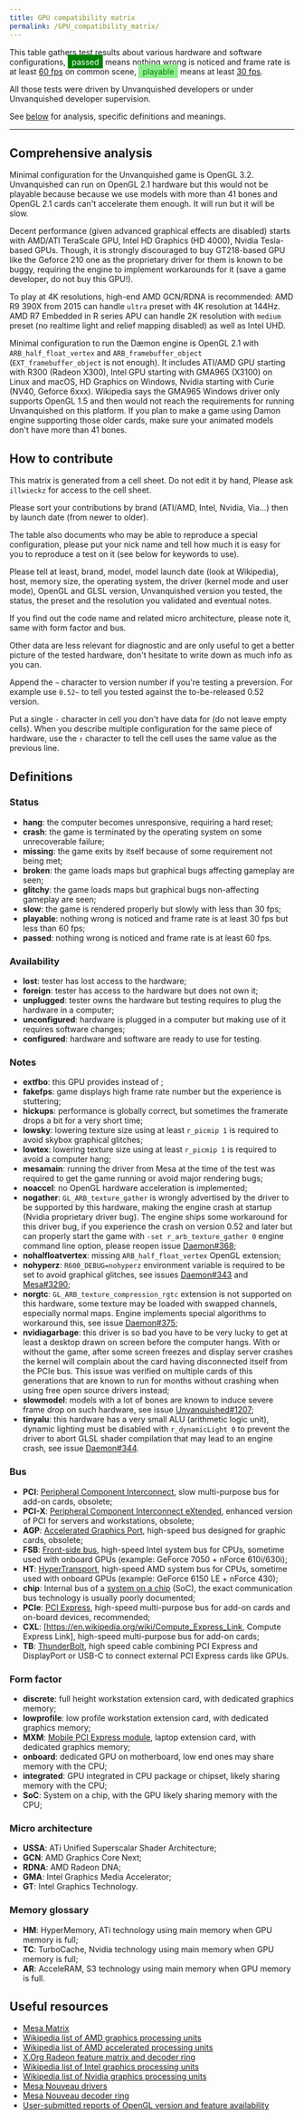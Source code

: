 ```yaml
---
title: GPU compatibility matrix
permalink: /GPU_compatibility_matrix/
---
```


This table gathers test results about various hardware and software
configurations,
<span style="background-color: green !important; color: white !important; padding: .25em .5em;">passed</span>
means nothing wrong is noticed and frame rate is at least <u>60 fps</u>
on common scene,
<span style="background-color: lightgreen !important; color: green !important; padding: .25em .5em;">playable</span>
means at least <u>30 fps</u>.

All those tests were driven by Unvanquished developers or under
Unvanquished developer supervision.

See [below](#Comprehensive_analysis "wikilink") for analysis, specific
definitions and meanings.



<hr/>



## Comprehensive analysis

Minimal configuration for the Unvanquished game is OpenGL 3.2.
Unvanquished can run on OpenGL 2.1 hardware but this would not be
playable because because we use models with more than 41 bones and
OpenGL 2.1 cards can't accelerate them enough. It will run but it will
be slow.

Decent performance (given advanced graphical effects are disabled)
starts with AMD/ATI TeraScale GPU, Intel HD Graphics (HD 4000), Nvidia
Tesla-based GPUs. Though, it is strongly discouraged to buy GT218-based
GPU like the Geforce 210 one as the proprietary driver for them is known
to be buggy, requiring the engine to implement workarounds for it (save
a game developer, do not buy this GPU!).

To play at 4K resolutions, high-end AMD GCN/RDNA is recommended: AMD R9
390X from 2015 can handle `ultra` preset with 4K resolution at 144Hz.
AMD R7 Embedded in R series APU can handle 2K resolution with `medium`
preset (no realtime light and relief mapping disabled) as well as Intel
UHD.

Minimal configuration to run the Dæmon engine is OpenGL 2.1 with
`ARB_half_float_vertex` and `ARB_framebuffer_object`
(`EXT_framebuffer_object` is not enough). It includes ATI/AMD GPU
starting with R300 (Radeon X300), Intel GPU starting with GMA965 (X3100)
on Linux and macOS, HD Graphics on Windows, Nvidia starting with Curie
(NV40, Geforce 6xxx). Wikipedia says the GMA965 Windows driver only
supports OpenGL 1.5 and then would not reach the requirements for
running Unvanquished on this platform. If you plan to make a game using
Damon engine supporting those older cards, make sure your animated
models don't have more than 41 bones.

## How to contribute

This matrix is generated from a cell sheet. Do not edit it by hand,
Please ask `illwieckz` for access to the cell sheet.

Please sort your contributions by brand (ATI/AMD, Intel, Nvidia, Via…)
then by launch date (from newer to older).

The table also documents who may be able to reproduce a special
configuration, please put your nick name and tell how much it is easy
for you to reproduce a test on it (see below for keywords to use).

Please tell at least, brand, model, model launch date (look at
Wikipedia), host, memory size, the operating system, the driver (kernel
mode and user mode), OpenGL and GLSL version, Unvanquished version you
tested, the status, the preset and the resolution you validated and
eventual notes.

If you find out the code name and related micro architecture, please
note it, same with form factor and bus.

Other data are less relevant for diagnostic and are only useful to get a
better picture of the tested hardware, don't hesitate to write down as
much info as you can.

Append the `~` character to version number if you're testing a
preversion. For example use `0.52~` to tell you tested against the
to-be-released 0.52 version.

Put a single `-` character in cell you don't have data for (do not leave
empty cells). When you describe multiple configuration for the same
piece of hardware, use the `↑` character to tell the cell uses the same
value as the previous line.

## Definitions

### Status

- **hang**: the computer becomes unresponsive, requiring a hard reset;
- **crash**: the game is terminated by the operating system on some
  unrecoverable failure;
- **missing**: the game exits by itself because of some requirement not
  being met;
- **broken**: the game loads maps but graphical bugs affecting gameplay
  are seen;
- **glitchy**: the game loads maps but graphical bugs non-affecting
  gameplay are seen;
- **slow**: the game is rendered properly but slowly with less than 30
  fps;
- **playable**: nothing wrong is noticed and frame rate is at least 30
  fps but less than 60 fps;
- **passed**: nothing wrong is noticed and frame rate is at least 60
  fps.

### Availability

- **lost**: tester has lost access to the hardware;
- **foreign**: tester has access to the hardware but does not own it;
- **unplugged**: tester owns the hardware but testing requires to plug
  the hardware in a computer;
- **unconfigured**: hardware is plugged in a computer but making use of
  it requires software changes;
- **configured**: hardware and software are ready to use for testing.

### Notes

- **extfbo**: this GPU provides instead of ;
- **fakefps**: game displays high frame rate number but the experience
  is stuttering;
- **hickups**: performance is globally correct, but sometimes the
  framerate drops a bit for a very short time;
- **lowsky**: lowering texture size using at least `r_picmip 1` is
  required to avoid skybox graphical glitches;
- **lowtex**: lowering texture size using at least `r_picmip 1` is
  required to avoid a computer hang;
- **mesamain**: running the driver from Mesa at the time of the test was
  required to get the game running or avoid major rendering bugs;
- **noaccel**: no OpenGL hardware acceleration is implemented;
- **nogather**: `GL_ARB_texture_gather` is wrongly advertised by the
  driver to be supported by this hardware, making the engine crash at
  startup (Nvidia proprietary driver bug). The engine ships some
  workaround for this driver bug, if you experience the crash on version
  0.52 and later but can properly start the game with
  `-set r_arb_texture_gather 0` engine command line option, please
  reopen issue
  [Daemon#368](https://github.com/DaemonEngine/Daemon/issues/368);
- **nohalfloatvertex**: missing `ARB_half_float_vertex` OpenGL
  extension;
- **nohyperz**: `R600_DEBUG=nohyperz` environment variable is required
  to be set to avoid graphical glitches, see issues
  [Daemon#343](https://github.com/DaemonEngine/Daemon/issues/343) and
  [Mesa#3290](https://gitlab.freedesktop.org/mesa/mesa/-/issues/3290);
- **norgtc**: `GL_ARB_texture_compression_rgtc` extension is not
  supported on this hardware, some texture may be loaded with swapped
  channels, especially normal maps. Engine implements special algorithms
  to workaround this, see issue
  [Daemon#375](https://github.com/DaemonEngine/Daemon/issues/375);
- **nvidiagarbage**: this driver is so bad you have to be very lucky to
  get at least a desktop drawn on screen before the computer hangs. With
  or without the game, after some screen freezes and display server
  crashes the kernel will complain about the card having disconnected
  itself from the PCIe bus. This issue was verified on multiple cards of
  this generations that are known to run for months without crashing
  when using free open source drivers instead;
- **slowmodel**: models with a lot of bones are known to induce severe
  frame drop on such hardware, see issue
  [Unvanquished#1207](https://github.com/Unvanquished/Unvanquished/issues/1207);
- **tinyalu**: this hardware has a very small ALU (arithmetic logic
  unit), dynamic lighting must be disabled with `r_dynamicLight 0` to
  prevent the driver to abort GLSL shader compilation that may lead to
  an engine crash, see issue
  [Daemon#344](https://github.com/DaemonEngine/Daemon/issues/344).

### Bus

- **PCI**: [Peripheral Component
  Interconnect](https://en.wikipedia.org/wiki/Peripheral_Component_Interconnect),
  slow multi-purpose bus for add-on cards, obsolete;
- **PCI-X**: [Peripheral Component Interconnect
  eXtended](https://en.wikipedia.org/wiki/PCI-X), enhanced version of
  PCI for servers and workstations, obsolete;
- **AGP**: [Accelerated Graphics
  Port](https://en.wikipedia.org/wiki/Accelerated_Graphics_Port),
  high-speed bus designed for graphic cards, obsolete;
- **FSB**: [Front-side
  bus](https://en.wikipedia.org/wiki/Front-side_bus), high-speed Intel
  system bus for CPUs, sometime used with onboard GPUs (example: GeForce
  7050 + nForce 610i/630i);
- **HT**:
  [HyperTransport](https://en.wikipedia.org/wiki/HyperTransport),
  high-speed AMD system bus for CPUs, sometime used with onboard GPUs
  (example: GeForce 6150 LE + nForce 430);
- **chip**: Internal bus of a [system on a
  chip](https://en.wikipedia.org/wiki/System_on_a_chip) (SoC), the exact
  communication bus technology is usually poorly documented;
- **PCIe**: [PCI Express](https://en.wikipedia.org/wiki/PCI_Express),
  high-speed multi-purpose bus for add-on cards and on-board devices,
  recommended;
- **CXL**: \[<https://en.wikipedia.org/wiki/Compute_Express_Link>,
  Compute Express Link\], high-speed multi-purpose bus for add-on cards;
- **TB**:
  [ThunderBolt](https://fr.wikipedia.org/wiki/Thunderbolt_(interface)),
  high speed cable combining PCI Express and DisplayPort or USB-C to
  connect external PCI Express cards like GPUs.

### Form factor

- **discrete**: full height workstation extension card, with dedicated
  graphics memory;
- **lowprofile**: low profile workstation extension card, with dedicated
  graphics memory;
- **MXM**: [Mobile PCI Express
  module](https://en.wikipedia.org/wiki/Mobile_PCI_Express_Module),
  laptop extension card, with dedicated graphics memory;
- **onboard**: dedicated GPU on motherboard, low end ones may share
  memory with the CPU;
- **integrated**: GPU integrated in CPU package or chipset, likely
  sharing memory with the CPU;
- **SoC**: System on a chip, with the GPU likely sharing memory with the
  CPU;

### Micro architecture

- **USSA**: ATi Unified Superscalar Shader Architecture;
- **GCN**: AMD Graphics Core Next;
- **RDNA**: AMD Radeon DNA;
- **GMA**: Intel Graphics Media Accelerator;
- **GT**: Intel Graphics Technology.

### Memory glossary

- **HM**: HyperMemory, ATi technology using main memory when GPU memory
  is full;
- **TC**: TurboCache, Nvidia technology using main memory when GPU
  memory is full;
- **AR**: AcceleRAM, S3 technology using main memory when GPU memory is
  full.

## Useful resources

- [Mesa Matrix](https://mesamatrix.net/)
- [Wikipedia list of AMD graphics processing
  units](https://en.wikipedia.org/wiki/List_of_AMD_graphics_processing_units)
- [Wikipedia list of AMD accelerated processing
  units](https://en.wikipedia.org/wiki/List_of_AMD_accelerated_processing_units)
- [X.Org Radeon feature matrix and decoder
  ring](https://www.x.org/wiki/RadeonFeature/)
- [Wikipedia list of Intel graphics processing
  units](https://en.wikipedia.org/wiki/List_of_Intel_graphics_processing_units)
- [Wikipedia list of Nvidia graphics processing
  units](https://en.wikipedia.org/wiki/List_of_Nvidia_graphics_processing_units)
- [Mesa Nouveau
  drivers](https://nouveau.freedesktop.org/wiki/MesaDrivers/)
- [Mesa Nouveau decoder
  ring](https://nouveau.freedesktop.org/wiki/CodeNames/)
- [User-submitted reports of OpenGL version and feature
  availability](https://opengl.gpuinfo.org/)